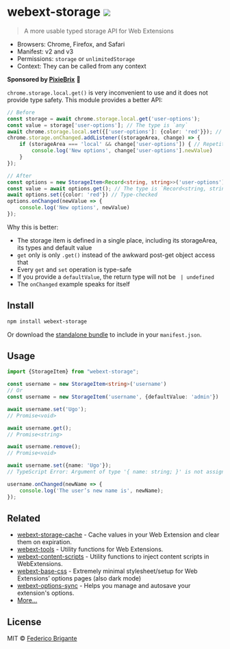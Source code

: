# webext-storage [![][badge-gzip]][link-bundlephobia]

[badge-gzip]: https://img.shields.io/bundlephobia/minzip/webext-storage.svg?label=gzipped
[link-bundlephobia]: https://bundlephobia.com/result?p=webext-storage

> A more usable typed storage API for Web Extensions

- Browsers: Chrome, Firefox, and Safari
- Manifest: v2 and v3
- Permissions: `storage` or `unlimitedStorage`
- Context: They can be called from any context

**Sponsored by [PixieBrix](https://www.pixiebrix.com)** :tada:

`chrome.storage.local.get()` is very inconvenient to use and it does not provide type safety. This module provides a better API:

```ts
// Before
const storage = await chrome.storage.local.get('user-options');
const value = storage['user-options']; // The type is `any`
await chrome.storage.local.set({['user-options']: {color: 'red'}}); // Not type-checked
chrome.storage.onChanged.addListener((storageArea, change) => {
	if (storageArea === 'local' && change['user-options']) { // Repetitive
		console.log('New options', change['user-options'].newValue)
	}
});

// After
const options = new StorageItem<Record<string, string>>('user-options');
const value = await options.get(); // The type is `Record<string, string> | undefined`
await options.set({color: 'red'}) // Type-checked
options.onChanged(newValue => {
	console.log('New options', newValue)
});
```

Why this is better:

- The storage item is defined in a single place, including its storageArea, its types and default value
- `get` only is only `.get()` instead of the awkward post-get object access that
- Every `get` and `set` operation is type-safe
- If you provide a `defaultValue`, the return type will not be ` | undefined`
- The `onChanged` example speaks for itself

## Install

```sh
npm install webext-storage
```

Or download the [standalone bundle](https://bundle.fregante.com/?pkg=webext-storage&name=StorageItem) to include in your `manifest.json`.

## Usage

```ts
import {StorageItem} from "webext-storage";

const username = new StorageItem<string>('username')
// Or
const username = new StorageItem('username', {defaultValue: 'admin'})

await username.set('Ugo');
// Promise<void>

await username.get();
// Promise<string>

await username.remove();
// Promise<void>

await username.set({name: 'Ugo'});
// TypeScript Error: Argument of type '{ name: string; }' is not assignable to parameter of type 'string'.

username.onChanged(newName => {
	console.log('The user’s new name is', newName);
});
```

## Related

- [webext-storage-cache](https://github.com/fregante/webext-storage-cache) - Cache values in your Web Extension and clear them on expiration.
- [webext-tools](https://github.com/fregante/webext-tools) - Utility functions for Web Extensions.
- [webext-content-scripts](https://github.com/fregante/webext-content-scripts) - Utility functions to inject content scripts in WebExtensions.
- [webext-base-css](https://github.com/fregante/webext-base-css) - Extremely minimal stylesheet/setup for Web Extensions’ options pages (also dark mode)
- [webext-options-sync](https://github.com/fregante/webext-options-sync) - Helps you manage and autosave your extension's options.
- [More…](https://github.com/fregante/webext-fun)

## License

MIT © [Federico Brigante](https://fregante.com)
